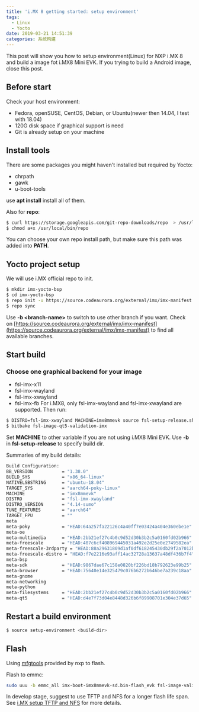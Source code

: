 ```yaml
---
title: 'i.MX 8 getting started: setup environment'
tags:
  - Linux
  - Yocto
date: 2019-03-21 14:51:39
categories: 系统构建
---
```

This post will show you how to setup environment(Linux) for NXP i.MX 8 and build a image fot i.MX8 Mini EVK. If you trying to build a Android image, close this post.
<!--more-->

## Before start
Check your host environment:
- Fedora, openSUSE, CentOS, Debian, or Ubuntu(newer then 14.04, I test with 18.04)
- 120G disk space if graphical support is need
- Git is already setup on your machine

## Install tools
There are some packages you might haven't installed but required by Yocto:

- chrpath
- gawk
- u-boot-tools
  
use **apt install** install all of them.


Also for **repo**:
```bash
$ curl https://storage.googleapis.com/git-repo-downloads/repo  > /usr/local/bin/repo
$ chmod a+x /usr/local/bin/repo
```
You can choose your own repo install path, but make sure this path was added into **PATH**.

## Yocto project setup
We will use i.MX official repo to init.
```bash
$ mkdir imx-yocto-bsp 
$ cd imx-yocto-bsp 
$ repo init -u https://source.codeaurora.org/external/imx/imx-manifest  -b imx-linux-sumo -m imx-4.14.78-1.0.0_ga.xml 
$ repo sync
```
Use **-b &lt;branch-name&gt;** to switch to use other branch if you want. Check on [https://source.codeaurora.org/external/imx/imx-manifest](https://source.codeaurora.org/external/imx/imx-manifest) to find all available branches.

## Start build
### Choose one graphical backend for your image
- fsl-imx-x11 
- fsl-imx-wayland
- fsl-imx-xwayland
- fsl-imx-fb
For i.MX8, only fsl-imx-wayland and fsl-imx-xwayland are supported.
Then run:
```bash
$ DISTRO=fsl-imx-xwayland MACHINE=imx8mmevk source fsl-setup-release.sh -b build-xwayland 
$ bitbake fsl-image-qt5-validation-imx
```
Set **MACHINE** to other variable if you are not using i.MX8 Mini EVK. Use **-b** in **fsl-setup-release** to specify build dir.

Summaries of my build details:
```bash
Build Configuration:
BB_VERSION           = "1.38.0"
BUILD_SYS            = "x86_64-linux"
NATIVELSBSTRING      = "ubuntu-18.04"
TARGET_SYS           = "aarch64-poky-linux"
MACHINE              = "imx8mmevk"
DISTRO               = "fsl-imx-xwayland"
DISTRO_VERSION       = "4.14-sumo"
TUNE_FEATURES        = "aarch64"
TARGET_FPU           = ""
meta                 
meta-poky            = "HEAD:64a257fa22126c4a40ff7e03424a404e360ebe1e"
meta-oe              
meta-multimedia      = "HEAD:2bb21ef27c4b0c9d52d30b3b2c5a0160fd02b966"
meta-freescale       = "HEAD:407c6cf408969445031a492e2d25e0e2749582ea"
meta-freescale-3rdparty = "HEAD:88a29631809d1af0df618245430db29f2a7012b5"
meta-freescale-distro = "HEAD:f7e2216e93aff14ac32728a13637a48df436b7f4"
meta-bsp             
meta-sdk             = "HEAD:9867dae67c158e0820bf226bd18b792623e99b25"
meta-browser         = "HEAD:75640e14e325479c076b6272b646be7a239c18aa"
meta-gnome           
meta-networking      
meta-python          
meta-filesystems     = "HEAD:2bb21ef27c4b0c9d52d30b3b2c5a0160fd02b966"
meta-qt5             = "HEAD:d4e7f73d04e8448d326b6f89908701e304e37d65"

```

## Restart a build environment
```bash
$ source setup-environment <build-dir>
```

## Flash

Using [mfgtools](https://github.com/NXPmicro/mfgtools) provided by nxp to flash.

Flash to emmc:

```bash
sudo uuu -b emmc_all imx-boot-imx8mmevk-sd.bin-flash_evk fsl-image-validation-imx-imx8mmevk.sdcard.bz2/*
```

In develop stage, suggest to use TFTP and NFS for a longer flash life span. See [i.MX setup TFTP and NFS](https://lzqblog.top/2019-05-26/i-MX-setup-TFTP-and-NFS/) for more details.
